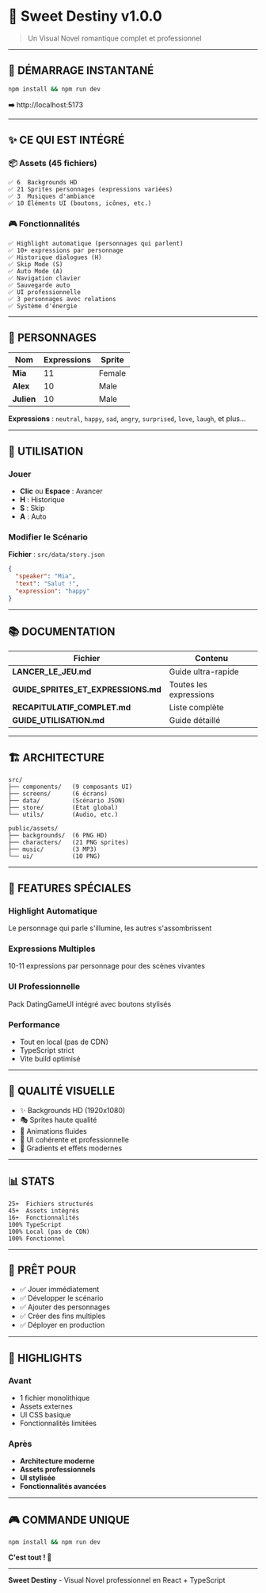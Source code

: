 # 🌸 Sweet Destiny v1.0.0

> Un Visual Novel romantique complet et professionnel

---

## 🚀 **DÉMARRAGE INSTANTANÉ**

```bash
npm install && npm run dev
```
**➡️** http://localhost:5173

---

## ✨ **CE QUI EST INTÉGRÉ**

### 📦 Assets (45 fichiers)
```
✅ 6  Backgrounds HD
✅ 21 Sprites personnages (expressions variées)
✅ 3  Musiques d'ambiance
✅ 10 Éléments UI (boutons, icônes, etc.)
```

### 🎮 Fonctionnalités
```
✅ Highlight automatique (personnages qui parlent)
✅ 10+ expressions par personnage
✅ Historique dialogues (H)
✅ Skip Mode (S)
✅ Auto Mode (A)
✅ Navigation clavier
✅ Sauvegarde auto
✅ UI professionnelle
✅ 3 personnages avec relations
✅ Système d'énergie
```

---

## 🎨 **PERSONNAGES**

| Nom | Expressions | Sprite |
|-----|-------------|--------|
| **Mia** | 11 | Female |
| **Alex** | 10 | Male |
| **Julien** | 10 | Male |

**Expressions** : `neutral`, `happy`, `sad`, `angry`, `surprised`, `love`, `laugh`, et plus...

---

## 🎯 **UTILISATION**

### Jouer
- **Clic** ou **Espace** : Avancer
- **H** : Historique
- **S** : Skip
- **A** : Auto

### Modifier le Scénario
**Fichier** : `src/data/story.json`
```json
{
  "speaker": "Mia",
  "text": "Salut !",
  "expression": "happy"
}
```

---

## 📚 **DOCUMENTATION**

| Fichier | Contenu |
|---------|---------|
| **LANCER_LE_JEU.md** | Guide ultra-rapide |
| **GUIDE_SPRITES_ET_EXPRESSIONS.md** | Toutes les expressions |
| **RECAPITULATIF_COMPLET.md** | Liste complète |
| **GUIDE_UTILISATION.md** | Guide détaillé |

---

## 🏗️ **ARCHITECTURE**

```
src/
├── components/   (9 composants UI)
├── screens/      (6 écrans)
├── data/         (Scénario JSON)
├── store/        (État global)
└── utils/        (Audio, etc.)

public/assets/
├── backgrounds/  (6 PNG HD)
├── characters/   (21 PNG sprites)
├── music/        (3 MP3)
└── ui/           (10 PNG)
```

---

## 💎 **FEATURES SPÉCIALES**

### Highlight Automatique
Le personnage qui parle s'illumine, les autres s'assombrissent

### Expressions Multiples
10-11 expressions par personnage pour des scènes vivantes

### UI Professionnelle
Pack DatingGameUI intégré avec boutons stylisés

### Performance
- Tout en local (pas de CDN)
- TypeScript strict
- Vite build optimisé

---

## 🎨 **QUALITÉ VISUELLE**

- ✨ Backgrounds HD (1920x1080)
- 🎭 Sprites haute qualité
- 💫 Animations fluides
- 🎨 UI cohérente et professionnelle
- 🌈 Gradients et effets modernes

---

## 📊 **STATS**

```
25+  Fichiers structurés
45+  Assets intégrés
16+  Fonctionnalités
100% TypeScript
100% Local (pas de CDN)
100% Fonctionnel
```

---

## 🎯 **PRÊT POUR**

- ✅ Jouer immédiatement
- ✅ Développer le scénario
- ✅ Ajouter des personnages
- ✅ Créer des fins multiples
- ✅ Déployer en production

---

## 🌟 **HIGHLIGHTS**

### Avant
- 1 fichier monolithique
- Assets externes
- UI CSS basique
- Fonctionnalités limitées

### Après
- **Architecture moderne**
- **Assets professionnels**
- **UI stylisée**
- **Fonctionnalités avancées**

---

## 🎮 **COMMANDE UNIQUE**

```bash
npm install && npm run dev
```

**C'est tout ! 🎉**

---

**Sweet Destiny** - Visual Novel professionnel en React + TypeScript

